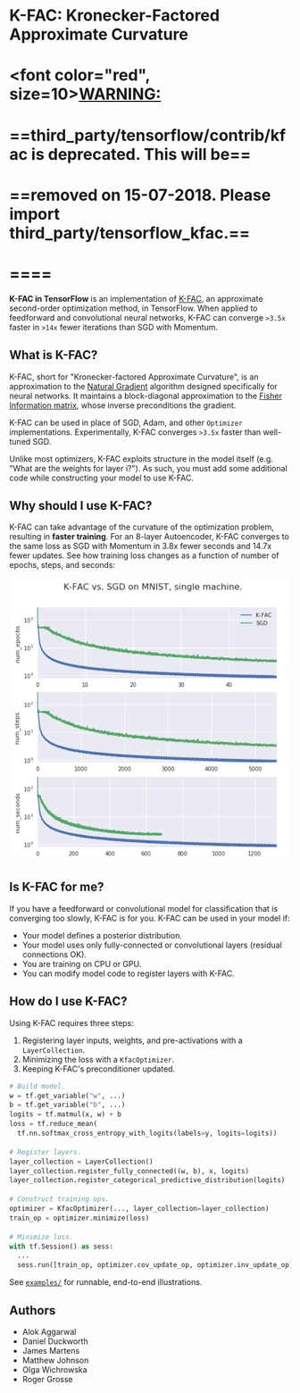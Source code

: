 # K-FAC: Kronecker-Factored Approximate Curvature

# <font color="red", size=10><u>WARNING: </u></font>
# ==third_party/tensorflow/contrib/kfac is deprecated. This will be==
# ==removed on 15-07-2018. <!-- STY:begin_strip_and_replace -->Please import third_party/tensorflow_kfac.==
# ==<!-- STY:end_strip_and_replace Please check https://github.com/tensorflow/kfac. -->==

**K-FAC in TensorFlow** is an implementation of [K-FAC][kfac-paper], an
approximate second-order optimization method, in TensorFlow. When applied to
feedforward and convolutional neural networks, K-FAC can converge `>3.5x`
faster in `>14x` fewer iterations than SGD with Momentum.

[kfac-paper]: https://arxiv.org/abs/1503.05671

## What is K-FAC?

K-FAC, short for "Kronecker-factored Approximate Curvature", is an approximation
to the [Natural Gradient][natural_gradient] algorithm designed specifically for
neural networks. It maintains a block-diagonal approximation to the [Fisher
Information matrix][fisher_information], whose inverse preconditions the
gradient.

K-FAC can be used in place of SGD, Adam, and other `Optimizer` implementations.
Experimentally, K-FAC converges `>3.5x` faster than well-tuned SGD.

Unlike most optimizers, K-FAC exploits structure in the model itself (e.g. "What
are the weights for layer i?"). As such, you must add some additional code while
constructing your model to use K-FAC.

[natural_gradient]: http://www.mitpressjournals.org/doi/abs/10.1162/089976698300017746
[fisher_information]: https://en.wikipedia.org/wiki/Fisher_information#Matrix_form

## Why should I use K-FAC?

K-FAC can take advantage of the curvature of the optimization problem, resulting
in **faster training**. For an 8-layer Autoencoder, K-FAC converges to the same
loss as SGD with Momentum in 3.8x fewer seconds and 14.7x fewer updates. See how
training loss changes as a function of number of epochs, steps, and seconds:

![autoencoder](g3doc/autoencoder.png)

## Is K-FAC for me?

If you have a feedforward or convolutional model for classification that is
converging too slowly, K-FAC is for you. K-FAC can be used in your model if:

*   Your model defines a posterior distribution.
*   Your model uses only fully-connected or convolutional layers (residual
    connections OK).
*   You are training on CPU or GPU.
*   You can modify model code to register layers with K-FAC.

## How do I use K-FAC?

Using K-FAC requires three steps:

1.  Registering layer inputs, weights, and pre-activations with a
    `LayerCollection`.
1.  Minimizing the loss with a `KfacOptimizer`.
1.  Keeping K-FAC's preconditioner updated.

```python
# Build model.
w = tf.get_variable("w", ...)
b = tf.get_variable("b", ...)
logits = tf.matmul(x, w) + b
loss = tf.reduce_mean(
  tf.nn.softmax_cross_entropy_with_logits(labels=y, logits=logits))

# Register layers.
layer_collection = LayerCollection()
layer_collection.register_fully_connected((w, b), x, logits)
layer_collection.register_categorical_predictive_distribution(logits)

# Construct training ops.
optimizer = KfacOptimizer(..., layer_collection=layer_collection)
train_op = optimizer.minimize(loss)

# Minimize loss.
with tf.Session() as sess:
  ...
  sess.run([train_op, optimizer.cov_update_op, optimizer.inv_update_op])
```

See [`examples/`](https://www.tensorflow.org/code/tensorflow/contrib/kfac/examples/) for runnable, end-to-end illustrations.

## Authors

- Alok Aggarwal
- Daniel Duckworth
- James Martens
- Matthew Johnson
- Olga Wichrowska
- Roger Grosse
